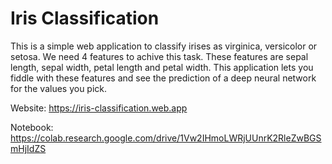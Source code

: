 # Iris Classification

This is a simple web application to classify irises as virginica, versicolor or setosa. We need 4 features to achive this task. These features are sepal length, sepal width, petal length and petal width. This application lets you fiddle with these features and see the prediction of a deep neural network for the values you pick.

Website: https://iris-classification.web.app

Notebook: https://colab.research.google.com/drive/1Vw2IHmoLWRjUUnrK2RleZwBGSmHjIdZS
